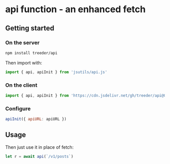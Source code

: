 # api function - an enhanced fetch

## Getting started

### On the server

```sh
npm install treeder/api
```

Then import with:

```js
import { api, apiInit } from 'jsutils/api.js'
```

### On the client

```js
import { api, apiInit } from 'https://cdn.jsdelivr.net/gh/treeder/api@0/api.js'
```

### Configure

```js
apiInit({ apiURL: apiURL })
```

## Usage

Then just use it in place of fetch:

```js
let r = await api(`/v1/posts`)
```
